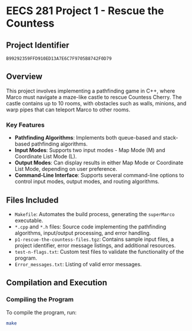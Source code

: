 # EECS 281 Project 1 - Rescue the Countess

## Project Identifier
`B99292359FFD910ED13A7E6C7F9705B8742F0D79`

## Overview
This project involves implementing a pathfinding game in C++, where Marco must navigate a maze-like castle to rescue Countess Cherry. The castle contains up to 10 rooms, with obstacles such as walls, minions, and warp pipes that can teleport Marco to other rooms.

### Key Features
- **Pathfinding Algorithms**: Implements both queue-based and stack-based pathfinding algorithms.
- **Input Modes**: Supports two input modes - Map Mode (M) and Coordinate List Mode (L).
- **Output Modes**: Can display results in either Map Mode or Coordinate List Mode, depending on user preference.
- **Command-Line Interface**: Supports several command-line options to control input modes, output modes, and routing algorithms.

## Files Included
- `Makefile`: Automates the build process, generating the `superMarco` executable.
- `*.cpp` and `*.h` files: Source code implementing the pathfinding algorithms, input/output processing, and error handling.
- `p1-rescue-the-countess-files.tgz`: Contains sample input files, a project identifier, error message listings, and additional resources.
- `test-n-flags.txt`: Custom test files to validate the functionality of the program.
- `Error_messages.txt`: Listing of valid error messages.

## Compilation and Execution

### Compiling the Program
To compile the program, run:
```bash
make
